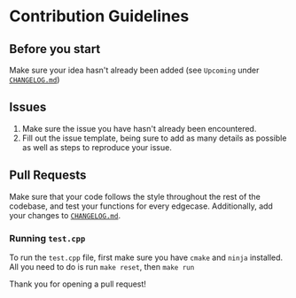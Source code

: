 # Contribution Guidelines

## Before you start

Make sure your idea hasn't already been added (see `Upcoming` under [`CHANGELOG.md`](../CHANGELOG.md))

## **Issues**

1. Make sure the issue you have hasn't already been encountered.
2. Fill out the issue template, being sure to add as many details as possible as well as steps to reproduce your issue.

## **Pull Requests**

Make sure that your code follows the style throughout the rest of the codebase, and test your functions for every edgecase.
Additionally, add your changes to [`CHANGELOG.md`](../CHANGELOG.md).

### Running `test.cpp`

To run the `test.cpp` file, first make sure you have `cmake` and `ninja` installed.
All you need to do is run `make reset`, then `make run`

Thank you for opening a pull request!
